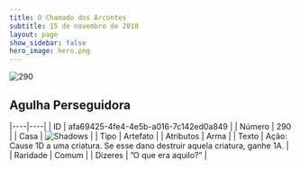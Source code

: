 ```yaml
---
title: O Chamado dos Arcontes
subtitle: 15 de novembro de 2018
layout: page
show_sidebar: false
hero_image: hero.png
---
```


![290](https://cdn.keyforgegame.com/media/card_front/pt/341_290_PQP9MHRG7W4H_pt.png)

## Agulha Perseguidora

|----|----|
| ID | afa69425-4fe4-4e5b-a016-7c142ed0a849 |
| Número | 290 |
| Casa | ![Shadows](https://archonarcana.com/images/thumb/e/ee/Shadows.png/22px-Shadows.png "Sombras") |
| Tipo | Artefato |
| Atributos | Arma |
| Texto | Ação: Cause 1D a uma criatura.  Se esse dano destruir aquela criatura, ganhe 1A. |
| Raridade | Comum |
| Dizeres | ”O que era aquilo?” |
